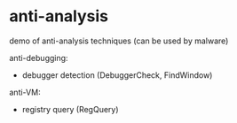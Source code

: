 # anti-analysis

demo of anti-analysis techniques (can be used by malware)

anti-debugging:
- debugger detection (DebuggerCheck, FindWindow)

anti-VM:
- registry query (RegQuery)
